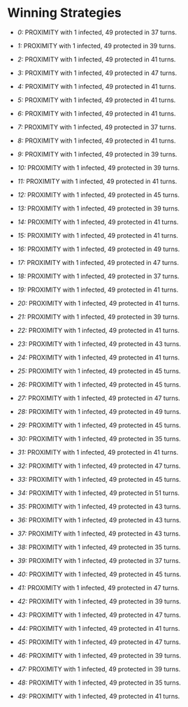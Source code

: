 # Winning Strategies

* _0:_ PROXIMITY with 1 infected, 49 protected in 37 turns.


* _1:_ PROXIMITY with 1 infected, 49 protected in 39 turns.


* _2:_ PROXIMITY with 1 infected, 49 protected in 41 turns.


* _3:_ PROXIMITY with 1 infected, 49 protected in 47 turns.


* _4:_ PROXIMITY with 1 infected, 49 protected in 41 turns.


* _5:_ PROXIMITY with 1 infected, 49 protected in 41 turns.


* _6:_ PROXIMITY with 1 infected, 49 protected in 41 turns.


* _7:_ PROXIMITY with 1 infected, 49 protected in 37 turns.


* _8:_ PROXIMITY with 1 infected, 49 protected in 41 turns.


* _9:_ PROXIMITY with 1 infected, 49 protected in 39 turns.


* _10:_ PROXIMITY with 1 infected, 49 protected in 39 turns.


* _11:_ PROXIMITY with 1 infected, 49 protected in 41 turns.


* _12:_ PROXIMITY with 1 infected, 49 protected in 45 turns.


* _13:_ PROXIMITY with 1 infected, 49 protected in 39 turns.


* _14:_ PROXIMITY with 1 infected, 49 protected in 41 turns.


* _15:_ PROXIMITY with 1 infected, 49 protected in 41 turns.


* _16:_ PROXIMITY with 1 infected, 49 protected in 49 turns.


* _17:_ PROXIMITY with 1 infected, 49 protected in 47 turns.


* _18:_ PROXIMITY with 1 infected, 49 protected in 37 turns.


* _19:_ PROXIMITY with 1 infected, 49 protected in 41 turns.


* _20:_ PROXIMITY with 1 infected, 49 protected in 41 turns.


* _21:_ PROXIMITY with 1 infected, 49 protected in 39 turns.


* _22:_ PROXIMITY with 1 infected, 49 protected in 41 turns.


* _23:_ PROXIMITY with 1 infected, 49 protected in 43 turns.


* _24:_ PROXIMITY with 1 infected, 49 protected in 41 turns.


* _25:_ PROXIMITY with 1 infected, 49 protected in 45 turns.


* _26:_ PROXIMITY with 1 infected, 49 protected in 45 turns.


* _27:_ PROXIMITY with 1 infected, 49 protected in 47 turns.


* _28:_ PROXIMITY with 1 infected, 49 protected in 49 turns.


* _29:_ PROXIMITY with 1 infected, 49 protected in 45 turns.


* _30:_ PROXIMITY with 1 infected, 49 protected in 35 turns.


* _31:_ PROXIMITY with 1 infected, 49 protected in 41 turns.


* _32:_ PROXIMITY with 1 infected, 49 protected in 47 turns.


* _33:_ PROXIMITY with 1 infected, 49 protected in 45 turns.


* _34:_ PROXIMITY with 1 infected, 49 protected in 51 turns.


* _35:_ PROXIMITY with 1 infected, 49 protected in 43 turns.


* _36:_ PROXIMITY with 1 infected, 49 protected in 43 turns.


* _37:_ PROXIMITY with 1 infected, 49 protected in 43 turns.


* _38:_ PROXIMITY with 1 infected, 49 protected in 35 turns.


* _39:_ PROXIMITY with 1 infected, 49 protected in 37 turns.


* _40:_ PROXIMITY with 1 infected, 49 protected in 45 turns.


* _41:_ PROXIMITY with 1 infected, 49 protected in 47 turns.


* _42:_ PROXIMITY with 1 infected, 49 protected in 39 turns.


* _43:_ PROXIMITY with 1 infected, 49 protected in 47 turns.


* _44:_ PROXIMITY with 1 infected, 49 protected in 41 turns.


* _45:_ PROXIMITY with 1 infected, 49 protected in 47 turns.


* _46:_ PROXIMITY with 1 infected, 49 protected in 39 turns.


* _47:_ PROXIMITY with 1 infected, 49 protected in 39 turns.


* _48:_ PROXIMITY with 1 infected, 49 protected in 35 turns.


* _49:_ PROXIMITY with 1 infected, 49 protected in 41 turns.


